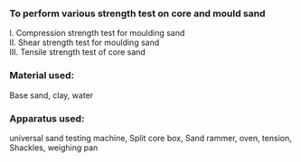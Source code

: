 ### To perform various strength test on core and mould sand

I. 	 Compression strength test for moulding sand<br>
II.  Shear strength test for moulding sand<br>
III. Tensile strength test of core sand

### Material used:
 
Base sand, clay, water

### Apparatus used:

universal sand testing machine, Split core box, Sand rammer, oven, tension, Shackles, weighing pan
